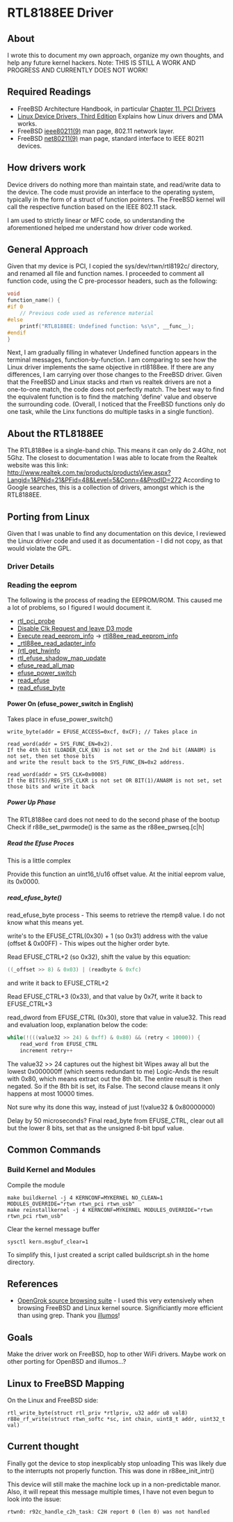 # RTL8188EE Driver

## About

I wrote this to document my own approach, organize my own thoughts, and help any future kernel hackers.
Note: THIS IS STILL A WORK AND PROGRESS AND CURRENTLY DOES NOT WORK!

## Required Readings

* FreeBSD Architecture Handbook, in particular [Chapter 11. PCI Drivers](https://www.freebsd.org/doc/en_US.ISO8859-1/books/arch-handbook/pci.html)
* [Linux Device Drivers, Third Edition](https://lwn.net/Kernel/LDD3/) Explains how Linux drivers and DMA works.
* FreeBSD [ieee80211(9)](https://www.freebsd.org/cgi/man.cgi?query=ieee80211) man page, 802.11 network layer.
* FreeBSD [net80211(9)](https://www.freebsd.org/cgi/man.cgi?query=net80211) man page, standard interface to IEEE 80211 devices.

## How drivers work

Device drivers do nothing more than maintain state, and read/write data to the device. The code must 
provide an interface to the operating system, typically in the form of a struct of function 
pointers. The FreeBSD kernel will call the respective function based on the IEEE 802.11 stack.

I am used to strictly linear or MFC code, so understanding the aforementioned helped me understand 
how driver code worked.

## General Approach

Given that my device is PCI, I copied the sys/dev/rtwn/rtl8192c/ directory, and renamed all file and 
function names. I proceeded to comment all function code, using the C pre-processor headers, such as 
the following:

```c
void
function_name() {
#if 0
    // Previous code used as reference material
#else
    printf("RTL8188EE: Undefined function: %s\n", __func__);
#endif
}
```

Next, I am gradually filling in whatever Undefined function appears in the terminal messages,
function-by-function. I am comparing to see how the Linux driver implements the same objective in rtl8188ee.
If there are any differences, I am carrying over those changes to the FreeBSD driver. Given that the FreeBSD
and Linux stacks and rtwn vs realtek drivers are not a one-to-one match, the code does not perfectly match.
The best way to find the equivalent function is to find the matching 'define' value and observe the
surrounding code. (Overall, I noticed that the FreeBSD functions only do one task, while the Linx functions
do multiple tasks in a single function).

## About the RTL8188EE

The RTL8188ee is a single-band chip. This means it can only do 2.4Ghz, not 5Ghz.
The closest to documentation I was able to locate from the Realtek website was this link:
http://www.realtek.com.tw/products/productsView.aspx?Langid=1&PNid=21&PFid=48&Level=5&Conn=4&ProdID=272
According to Google searches, this is a collection of drivers, amongst which is the RTL8188EE.

## Porting from Linux

Given that I was unable to find any documentation on this device, I reviewed the Linux driver code 
and used it as documentation - I did not copy, as that would violate the GPL.

### Driver Details

### Reading the eeprom

The following is the process of reading the EEPROM/ROM. This caused me a lot of problems, so I figured I would document it.
* [rtl\_pci\_probe](http://src.illumos.org/source/xref/linux-master/drivers/net/wireless/realtek/rtlwifi/pci.c#2164)
* [Disable Clk Request and leave D3 mode](http://src.illumos.org/source/xref/linux-master/drivers/net/wireless/realtek/rtlwifi/pci.c#2248)
* [Execute read\_eeprom\_info](http://src.illumos.org/source/xref/linux-master/drivers/net/wireless/realtek/rtlwifi/pci.c#2265) -> [rtl88ee\_read\_eeprom\_info](http://src.illumos.org/source/xref/linux-master/drivers/net/wireless/realtek/rtlwifi/rtl8188ee/hw.c#1954)
* [\_rtl88ee\_read\_adapter\_info](http://src.illumos.org/source/xref/linux-master/drivers/net/wireless/realtek/rtlwifi/rtl8188ee/hw.c#_rtl88ee_read_adapter_info)
* [(rtl\_get\_hwinfo](http://src.illumos.org/source/xref/linux-master/drivers/net/wireless/realtek/rtlwifi/efuse.c#1249)
* [rtl\_efuse\_shadow\_map\_update](http://src.illumos.org/source/xref/linux-master/drivers/net/wireless/realtek/rtlwifi/efuse.c#520)
* [efuse\_read\_all\_map](http://src.illumos.org/source/xref/linux-master/drivers/net/wireless/realtek/rtlwifi/efuse.c#efuse_read_all_map)
* [efuse\_power\_switch](http://src.illumos.org/source/xref/linux-master/drivers/net/wireless/realtek/rtlwifi/efuse.c#1125)
* [read\_efuse](http://src.illumos.org/source/xref/linux-master/drivers/net/wireless/realtek/rtlwifi/efuse.c#read_efuse)
* [read\_efuse\_byte](http://src.illumos.org/source/xref/linux-master/drivers/net/wireless/realtek/rtlwifi/efuse.c#197)

#### Power On (efuse\_power\_switch in English)

Takes place in efuse\_power\_switch()

```
write_byte(addr = EFUSE_ACCESS=0xcf, 0xCF); // Takes place in 

read_word(addr = SYS_FUNC_EN=0x2).
If the 4th bit (LOADER_CLK_EN) is not set or the 2nd bit (ANA8M) is not set, then set those bits
and write the result back to the SYS_FUNC_EN=0x2 address.

read_word(addr = SYS_CLK=0x0008)
If the BIT(5)/REG_SYS_CLKR is not set OR BIT(1)/ANA8M is not set, set those bits and write it back 

```
##### Power Up Phase

The RTL8188ee card does not need to do the second phase of the bootup
Check if r88e_set_pwrmode() is the same as the r88ee_pwrseq.[c|h]


##### Read the Efuse Proces

This is a little complex

Provide this function an uint16\_t/u16 offset value. At the initial eeprom value, its 0x0000.

##### read\_efuse\_byte()

read\_efuse\_byte process - This seems to retrieve the rtemp8 value. I do not know what this means yet.

write's to the EFUSE\_CTRL(0x30) + 1 (so 0x31) address with the value (offset & 0x00FF) - This wipes out the higher order byte.

Read EFUSE\_CTRL+2 (so 0x32), shift the value by this equation:
```c
((_offset >> 8) & 0x03) | (readbyte & 0xfc)
```
and write it back to EFUSE\_CTRL+2

Read EFUSE\_CTRL+3 (0x33), and that value by 0x7f, write it back to EFUSE\_CTRL+3

read\_dword from EFUSE\_CTRL (0x30), store that value in value32.
This read and evaluation loop, explanation below the code:

```c
while(!(((value32 >> 24) & 0xff) & 0x80) && (retry < 10000)) {
	read_word from EFUSE_CTRL
	increment retry++
```

The value32 >> 24 captures out the highest bit
Wipes away all but the lowest 0x000000ff (which seems redundant to me)
Logic-Ands the result with 0x80, which means extract out the 8th bit.
The entire result is then negated. So if the 8th bit is set, its False.
The second clause means it only happens at most 10000 times.

Not sure why its done this way, instead of just !(value32 & 0x80000000)

Delay by 50 microseconds?
Final read\_byte from EFUSE\_CTRL, clear out all but the lower 8 bits, set that as the unsigned 8-bit bpuf value.

## Common Commands

### Build Kernel and Modules

Compile the module
```
make buildkernel -j 4 KERNCONF=MYKERNEL NO_CLEAN=1 MODULES_OVERRIDE="rtwn rtwn_pci rtwn_usb"
make reinstallkernel -j 4 KERNCONF=MYKERNEL MODULES_OVERRIDE="rtwn rtwn_pci rtwn_usb"
```

Clear the kernel message buffer
```
sysctl kern.msgbuf_clear=1
```

To simplify this, I just created a script called buildscript.sh in the home directory.


## References

* [OpenGrok source browsing suite](http://src.illumos.org/source/) - I used this very extensively 
when browsing FreeBSD and Linux kernel source. Significiantly more efficient than using grep. Thank 
you [illumos](https://www.illumos.org/)!

## Goals

Make the driver work on FreeBSD, hop to other WiFi drivers.
Maybe work on other porting for OpenBSD and illumos...?

## Linux to FreeBSD Mapping

On the Linux and FreeBSD side:
```
rtl_write_byte(struct rtl_priv *rtlpriv, u32 addr u8 val8)
r88e_rf_write(struct rtwn_softc *sc, int chain, uint8_t addr, uint32_t val)
```

## Current thought

Finally got the device to stop inexplicably stop unloading
This was likely due to the interrupts not properly function. This was done in r88ee_init_intr()

This device will still make the machine lock up in a non-predictable manor.
Also, it will repeat this message multiple times, I have not even begun to look into the issue:

```
rtwn0: r92c_handle_c2h_task: C2H report 0 (len 0) was not handled
```
